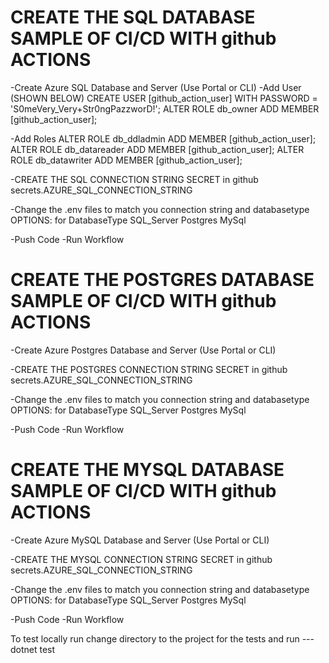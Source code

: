 # CREATE THE SQL DATABASE SAMPLE OF CI/CD WITH github ACTIONS

-Create Azure SQL Database and Server (Use Portal or CLI)
-Add User (SHOWN BELOW)
CREATE USER [github_action_user] WITH PASSWORD = 'S0meVery_Very+Str0ngPazzworD!';
ALTER ROLE db_owner ADD MEMBER [github_action_user];

-Add Roles
ALTER ROLE db_ddladmin ADD MEMBER [github_action_user];
ALTER ROLE db_datareader ADD MEMBER [github_action_user];
ALTER ROLE db_datawriter ADD MEMBER [github_action_user];

-CREATE THE SQL CONNECTION STRING SECRET in github
secrets.AZURE_SQL_CONNECTION_STRING

-Change the .env files to match you connection string and databasetype
OPTIONS: for DatabaseType
SQL_Server
Postgres
MySql

-Push Code
-Run Workflow

# CREATE THE POSTGRES DATABASE SAMPLE OF CI/CD WITH github ACTIONS

-Create Azure Postgres Database and Server (Use Portal or CLI)

-CREATE THE POSTGRES CONNECTION STRING SECRET in github
secrets.AZURE_SQL_CONNECTION_STRING

-Change the .env files to match you connection string and databasetype
OPTIONS: for DatabaseType
SQL_Server
Postgres
MySql

-Push Code
-Run Workflow

# CREATE THE MYSQL DATABASE SAMPLE OF CI/CD WITH github ACTIONS

-Create Azure MySQL Database and Server (Use Portal or CLI)

-CREATE THE MYSQL CONNECTION STRING SECRET in github
secrets.AZURE_SQL_CONNECTION_STRING

-Change the .env files to match you connection string and databasetype
OPTIONS: for DatabaseType
SQL_Server
Postgres
MySql

-Push Code
-Run Workflow

To test locally run change directory to the project for the tests and run ---  dotnet test



